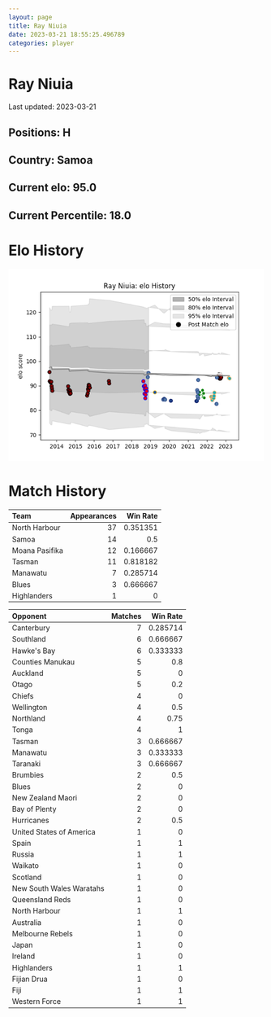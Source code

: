 ```yaml
---  
layout: page  
title: Ray Niuia  
date: 2023-03-21 18:55:25.496789  
categories: player  
---
```

# Ray Niuia


Last updated: 2023-03-21
## Positions: H

## Country: Samoa

## Current elo: 95.0

## Current Percentile: 18.0

# Elo History


![elo history](history_RayNiuia.png)
# Match History


| Team           |   Appearances |   Win Rate |
|:---------------|--------------:|-----------:|
| North Harbour  |            37 |   0.351351 |
| Samoa          |            14 |   0.5      |
| Moana Pasifika |            12 |   0.166667 |
| Tasman         |            11 |   0.818182 |
| Manawatu       |             7 |   0.285714 |
| Blues          |             3 |   0.666667 |
| Highlanders    |             1 |   0        |

| Opponent                 |   Matches |   Win Rate |
|:-------------------------|----------:|-----------:|
| Canterbury               |         7 |   0.285714 |
| Southland                |         6 |   0.666667 |
| Hawke's Bay              |         6 |   0.333333 |
| Counties Manukau         |         5 |   0.8      |
| Auckland                 |         5 |   0        |
| Otago                    |         5 |   0.2      |
| Chiefs                   |         4 |   0        |
| Wellington               |         4 |   0.5      |
| Northland                |         4 |   0.75     |
| Tonga                    |         4 |   1        |
| Tasman                   |         3 |   0.666667 |
| Manawatu                 |         3 |   0.333333 |
| Taranaki                 |         3 |   0.666667 |
| Brumbies                 |         2 |   0.5      |
| Blues                    |         2 |   0        |
| New Zealand Maori        |         2 |   0        |
| Bay of Plenty            |         2 |   0        |
| Hurricanes               |         2 |   0.5      |
| United States of America |         1 |   0        |
| Spain                    |         1 |   1        |
| Russia                   |         1 |   1        |
| Waikato                  |         1 |   0        |
| Scotland                 |         1 |   0        |
| New South Wales Waratahs |         1 |   0        |
| Queensland Reds          |         1 |   0        |
| North Harbour            |         1 |   1        |
| Australia                |         1 |   0        |
| Melbourne Rebels         |         1 |   0        |
| Japan                    |         1 |   0        |
| Ireland                  |         1 |   0        |
| Highlanders              |         1 |   1        |
| Fijian Drua              |         1 |   0        |
| Fiji                     |         1 |   1        |
| Western Force            |         1 |   1        |